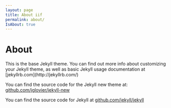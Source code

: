 ```yaml
---
layout: page
title: About iif
permalink: about/
IsAbout: true
---
```


<div class = "pageHeader">
	<div class= "wrapper">
		<h1 class = "pageTitle">
			About
		</h1>
	</div>
	<img class = "pageImage" />
</div>

<div class= "wrapper">
This is the base Jekyll theme. You can find out more info about customizing your Jekyll theme, as well as basic Jekyll usage documentation at [jekyllrb.com](http://jekyllrb.com/)

You can find the source code for the Jekyll new theme at: [github.com/jglovier/jekyll-new](https://github.com/jglovier/jekyll-new)

You can find the source code for Jekyll at [github.com/jekyll/jekyll](https://github.com/jekyll/jekyll)
</div>
